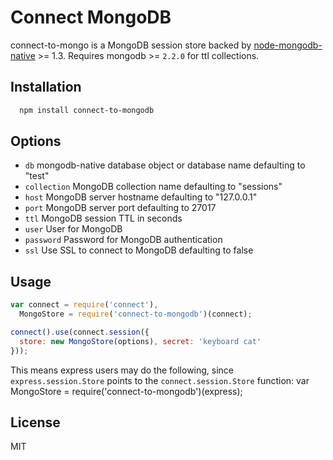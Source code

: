 # Connect MongoDB

connect-to-mongo is a MongoDB session store backed by [node-mongodb-native](https://github.com/mongodb/node-mongodb-native) >= 1.3. Requires mongodb >= `2.2.0` for ttl collections.

## Installation

```sh
  npm install connect-to-mongodb
```

## Options

  - `db` mongodb-native database object or database name defaulting to "test"
  - `collection` MongoDB collection name defaulting to "sessions"
  - `host` MongoDB server hostname defaulting to "127.0.0.1"
  - `port` MongoDB server port defaulting to 27017
  - `ttl` MongoDB session TTL in seconds
  - `user` User for MongoDB
  - `password` Password for MongoDB authentication
  - `ssl` Use SSL to connect to MongoDB defaulting to false

## Usage

```js
var connect = require('connect'),
  MongoStore = require('connect-to-mongodb')(connect);

connect().use(connect.session({
  store: new MongoStore(options), secret: 'keyboard cat'
}));
```

This means express users may do the following, since `express.session.Store` points to the `connect.session.Store` function:
    var MongoStore = require('connect-to-mongodb')(express);

## License

  MIT